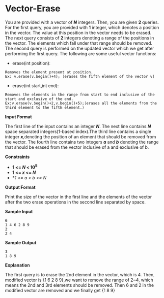 # Vector-Erase

You are provided with a vector of ***N*** integers. Then, you are given **2** queries. For the first query, you are provided with **1** integer, which denotes a position in the vector. The value at this position in the vector needs to be erased. The next query consists of **2** integers denoting a range of the positions in the vector. The elements which fall under that range should be removed. The second query is performed on the updated vector which we get after performing the first query.
The following are some useful vector functions:

- erase(int position):
```
Removes the element present at position.
Ex: v.erase(v.begin()+4); (erases the fifth element of the vector v)
```
- erase(int start,int end):

```
Removes the elements in the range from start to end inclusive of the start and exclusive of the end.
Ex:v.erase(v.begin()+2,v.begin()+5);(erases all the elements from the third element to the fifth element.)
```
**Input Format**

The first line of the input contains an integer ***N***. The next line contains ***N*** space separated integers(1-based index).The third line contains a single integer ***x***,denoting the position of an element that should be removed from the vector. The fourth line contains two integers ***a*** and ***b***  denoting the range that should be erased from the vector inclusive of a and exclusive of b.

**Constraints**

- **1 <= *N* < 10<sup>5</sup>**
- **1 <= *x* <= *N***
- **1 <= *a* < *b* <= *N**

**Output Format**

Print the size of the vector in the first line and the elements of the vector after the two erase operations in the second line separated by space.

**Sample Input**

```
6
1 4 6 2 8 9
2
2 4
```
**Sample Output**

```
3
1 8 9
```
**Explanation**

The first query is to erase the 2nd element in the vector, which is 4. Then, modified vector is {1 6 2 8 9},we want to remove the range of 2~4, which means the 2nd and 3rd elements should be removed. Then 6 and 2 in the modified vector are removed and we finally get {1 8 9}
